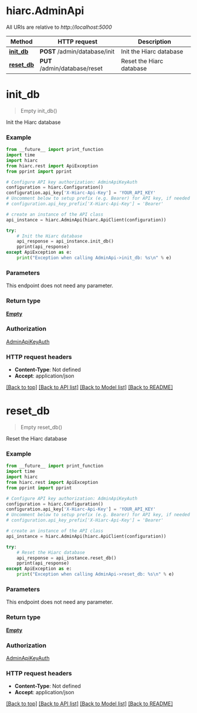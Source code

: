 # hiarc.AdminApi

All URIs are relative to *http://localhost:5000*

Method | HTTP request | Description
------------- | ------------- | -------------
[**init_db**](AdminApi.md#init_db) | **POST** /admin/database/init | Init the Hiarc database
[**reset_db**](AdminApi.md#reset_db) | **PUT** /admin/database/reset | Reset the Hiarc database

# **init_db**
> Empty init_db()

Init the Hiarc database

### Example
```python
from __future__ import print_function
import time
import hiarc
from hiarc.rest import ApiException
from pprint import pprint

# Configure API key authorization: AdminApiKeyAuth
configuration = hiarc.Configuration()
configuration.api_key['X-Hiarc-Api-Key'] = 'YOUR_API_KEY'
# Uncomment below to setup prefix (e.g. Bearer) for API key, if needed
# configuration.api_key_prefix['X-Hiarc-Api-Key'] = 'Bearer'

# create an instance of the API class
api_instance = hiarc.AdminApi(hiarc.ApiClient(configuration))

try:
    # Init the Hiarc database
    api_response = api_instance.init_db()
    pprint(api_response)
except ApiException as e:
    print("Exception when calling AdminApi->init_db: %s\n" % e)
```

### Parameters
This endpoint does not need any parameter.

### Return type

[**Empty**](Empty.md)

### Authorization

[AdminApiKeyAuth](../README.md#AdminApiKeyAuth)

### HTTP request headers

 - **Content-Type**: Not defined
 - **Accept**: application/json

[[Back to top]](#) [[Back to API list]](../README.md#documentation-for-api-endpoints) [[Back to Model list]](../README.md#documentation-for-models) [[Back to README]](../README.md)

# **reset_db**
> Empty reset_db()

Reset the Hiarc database

### Example
```python
from __future__ import print_function
import time
import hiarc
from hiarc.rest import ApiException
from pprint import pprint

# Configure API key authorization: AdminApiKeyAuth
configuration = hiarc.Configuration()
configuration.api_key['X-Hiarc-Api-Key'] = 'YOUR_API_KEY'
# Uncomment below to setup prefix (e.g. Bearer) for API key, if needed
# configuration.api_key_prefix['X-Hiarc-Api-Key'] = 'Bearer'

# create an instance of the API class
api_instance = hiarc.AdminApi(hiarc.ApiClient(configuration))

try:
    # Reset the Hiarc database
    api_response = api_instance.reset_db()
    pprint(api_response)
except ApiException as e:
    print("Exception when calling AdminApi->reset_db: %s\n" % e)
```

### Parameters
This endpoint does not need any parameter.

### Return type

[**Empty**](Empty.md)

### Authorization

[AdminApiKeyAuth](../README.md#AdminApiKeyAuth)

### HTTP request headers

 - **Content-Type**: Not defined
 - **Accept**: application/json

[[Back to top]](#) [[Back to API list]](../README.md#documentation-for-api-endpoints) [[Back to Model list]](../README.md#documentation-for-models) [[Back to README]](../README.md)

